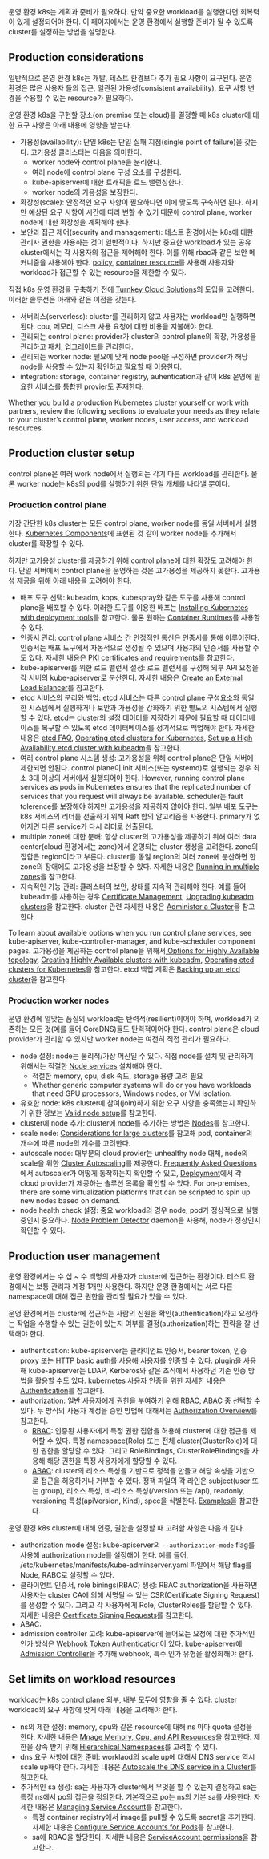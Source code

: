 운영 환경 k8s는 계획과 준비가 필요하다. 만약 중요한 workload를 실행한다면 회복력이 있게 설정되어야 한다. 이 페이지에서는 운영 환경에서 실행할 준비가 될 수 있도록 cluster를 설정하는 방법을 설명한다.

## Production considerations
일반적으로 운영 환경 k8s는 개발, 테스트 환경보다 추가 필요 사항이 요구된다. 운영 환경은 많은 사용자 들의 접근, 일관된 가용성(consistent availability), 요구 사항 변경을 수용할 수 있는 resource가 필요하다.

운영 환경 k8s을 구현할 장소(on premise 또는 cloud)를 결정할 때 k8s cluster에 대한 요구 사항은 아래 내용에 영향을 받는다.
- 가용성(availability): 단일 k8s는 단일 실패 지점(single point of failure)을 갖는다. 고가용성 클러스터는 다음을 의미한다.
    - worker node와 control plane을 분리한다.
    - 여러 node에 control plane 구성 요소를 구성한다.
    - kube-apiserver에 대한 트래픽을 로드 밸런싱한다.
    - worker node의 가용성을 보장한다.
- 확장성(scale): 안정적인 요구 사항이 필요하다면 이에 맞도록 구축하면 된다. 하지만 예상된 요구 사항이 시간에 따라 변할 수 있기 때문에 control plane, worker node에 대한 확장성을 계획해야 한다.
- 보안과 접근 제어(security and management): 테스트 환경에서는 k8s에 대한 관리자 권한을 사용하는 것이 일반적이다. 하지만 중요한 workload가 있는 공유 cluster에서는 각 사용자의 접근을 제어해야 한다. 이를 위해 rbac과 같은 보안 메커니즘을 사용해야 한다. [policy](https://kubernetes.io/docs/concepts/policy/), [container resource](https://kubernetes.io/docs/concepts/configuration/manage-resources-containers/)를 사용해 사용자와 workload가 접근할 수 있는 resource을 제한할 수 있다.

직접 k8s 운영 환경을 구축하기 전에 [Turnkey Cloud Solutions](https://kubernetes.io/docs/setup/production-environment/turnkey-solutions/)의 도입을 고려한다. 이러한 솔루션은 아래와 같은 이점을 갖는다.
- 서버리스(serverless): cluster를 관리하지 않고 사용자는 workload만 실행하면 된다. cpu, 메모리, 디스크 사용 요청에 대한 비용을 지불해야 한다.
- 관리되는 control plane: provider가 cluster의 control plane의 확장, 가용성을 관리하고 패치, 업그레이드를 관리한다.
- 관리되는 worker node: 필요에 맞게 node pool을 구성하면 provider가 해당 node를 사용할 수 있는지 확인하고 필요할 때 이용한다.
- integration: storage, container registry, auhentication과 같이 k8s 운영에 필요한 서비스를 통합한 provier도 존재한다.

Whether you build a production Kubernetes cluster yourself or work with partners, review the following sections to evaluate your needs as they relate to your cluster’s control plane, worker nodes, user access, and workload resources.

## Production cluster setup
control plane은 여러 work node에서 실행되는 각기 다른 workload를 관리한다. 물론 worker node는 k8s의 pod를 실행하기 위한 단일 개체를 나타낼 뿐이다.

### Production control plane
가장 간단한 k8s cluster는 모든 control plane, worker node를 동일 서버에서 실행한다. [Kubernetes Components](https://kubernetes.io/docs/concepts/overview/components/)에 표현된 것 같이 worker node를 추가해서 cluster를 확장할 수 있다.

하지만 고가용성 cluster를 제공하기 위해 control plane에 대한 확장도 고려해야 한다. 단일 서버에서 control plane을 운영하는 것은 고가용성을 제공하지 못한다. 고가용성 제공을 위해 아래 내용을 고려해야 한다.
- 배포 도구 선택: kubeadm, kops, kubespray와 같은 도구를 사용해 control plane을 배포할 수 있다. 이러한 도구를 이용한 배포는 [Installing Kubernetes with deployment tools](https://kubernetes.io/docs/setup/production-environment/tools/)를 참고한다. 물론 원하는 [Container Runtimes](https://kubernetes.io/docs/setup/production-environment/container-runtimes/)를 사용할 수 있다.
- 인증서 관리: control plane 서비스 간 안정적인 통신은 인증서를 통해 이루어진다. 인증서는 배포 도구에서 자동적으로 생성될 수 있으며 사용자의 인증서를 사용할 수도 있다. 자세한 내용은 [PKI certificates and requirements](https://kubernetes.io/docs/setup/best-practices/certificates/)를 참고한다.
- kube-apiserver를 위한 로드 밸런서 설정: 로드 밸런서를 구성해 외부 API 요청을 각 서버의 kube-apiserver로 분산한다. 자세한 내용은 [Create an External Load Balancer](https://kubernetes.io/docs/tasks/access-application-cluster/create-external-load-balancer/)를 참고한다.
- etcd 서비스의 분리와 백업: etcd 서비스는 다른 control plane 구성요소와 동일한 시스템에서 실행하거나 보안과 가용성을 강화하기 위한 별도의 시스템에서 실행할 수 있다. etcd는 cluster의 설정 데이터를 저장하기 때문에 필요할 때 데이터베이스를 복구할 수 있도록 etcd 데이터베이스를 정기적으로 백업해야 한다. 자세한 내용은 [etcd FAQ](https://etcd.io/docs/v3.5/faq/), [Operating etcd clusters for Kubernetes](https://kubernetes.io/docs/tasks/administer-cluster/configure-upgrade-etcd/), [Set up a High Availability etcd cluster with kubeadm](https://kubernetes.io/docs/setup/production-environment/tools/kubeadm/setup-ha-etcd-with-kubeadm/)을 참고한다.
- 여러 control plane 시스템 생성: 고가용성을 위해 control plane은 단일 서버에 제한되면 안된다. control plane이 init 서비스(또는 systemd)로 실행되는 경우 최소 3대 이상의 서버에서 실행되어야 한다. However, running control plane services as pods in Kubernetes ensures that the replicated number of services that you request will always be available. scheduler는 fault tolerence를 보장해야 하지만 고가용성을 제공하지 않아야 한다. 일부 배포 도구는 k8s 서비스의 리더를 선출하기 위해 Raft 합의 알고리즘을 사용한다. primary가 없어지면 다른 service가 다시 리더로 선출된다.
- multiple zone에 대한 분배: 항상 cluster의 고가용성을 제공하기 위해 여러 data center(cloud 환경에서는 zone)에서 운영되는 cluster 생성을 고려한다. zone의 집합은 region이라고 부른다. cluster를 동일 region의 여러 zone에 분산하면 한 zone의 장애에도 고가용성을 보장할 수 있다. 자세한 내용은 [Running in multiple zones](https://kubernetes.io/docs/setup/best-practices/multiple-zones/)을 참고한다.
- 지속적인 기능 관리: 클러스터의 보안, 상태를 지속적 관리해야 한다. 예를 들어 kubeadm를 사용하는 경우 [Certificate Management](https://kubernetes.io/docs/tasks/administer-cluster/kubeadm/kubeadm-certs/), [Upgrading kubeadm clusters](https://kubernetes.io/docs/tasks/administer-cluster/kubeadm/kubeadm-upgrade/)을 참고한다. cluster 관련 자세한 내용은 [Administer a Cluster](https://kubernetes.io/docs/tasks/administer-cluster/)을 참고한다.

To learn about available options when you run control plane services, see kube-apiserver, kube-controller-manager, and kube-scheduler component pages. 고가용성을 제공하는 control plane을 위해서[ Options for Highly Available topology](https://kubernetes.io/docs/setup/production-environment/tools/kubeadm/ha-topology/), [Creating Highly Available clusters with kubeadm](https://kubernetes.io/docs/setup/production-environment/tools/kubeadm/high-availability/), [Operating etcd clusters for Kubernetes](https://kubernetes.io/docs/tasks/administer-cluster/configure-upgrade-etcd/)을 참고한다. etcd 백업 계획은 [Backing up an etcd cluster](https://kubernetes.io/docs/tasks/administer-cluster/configure-upgrade-etcd/#backing-up-an-etcd-cluster)을 참고한다.

### Production worker nodes
운영 환경에 알맞는 품질의 workload는 탄력적(resilient)이어야 하며, workload가 의존하는 모든 것(예를 들어 CoreDNS)들도 탄력적이어야 한다. control plane은 cloud provider가 관리할 수 있지만 worker node는 여전히 직접 관리가 필요하다.
- node 설정: node는 물리적/가상 머신일 수 있다. 직접 node를 설치 및 관리하기 위해서는 적절한 [Node services](https://kubernetes.io/docs/concepts/overview/components/#node-components) 설치해야 한다.
    - 적절한 memory, cpu, disk 속도, storage 용량 고려 필요
    - Whether generic computer systems will do or you have workloads that need GPU processors, Windows nodes, or VM isolation.
- 유효한 node: k8s cluster에 참여(join)하기 위한 요구 사항을 충족했는지 확인하기 위한 정보는 [Valid node setup](https://kubernetes.io/docs/setup/best-practices/node-conformance/)를 참고한다.
- cluster에 node 추가: cluster에 node를 추가하는 방법은 [Nodes](https://kubernetes.io/docs/concepts/architecture/nodes/)를 참고한다.
- scale node: [Considerations for large clusters](https://kubernetes.io/docs/setup/best-practices/cluster-large/)를 참고해 pod, container의 개수에 따른 node의 개수를 고려한다.
- autoscale node: 대부분의 cloud provier는 unhealthy node 대체, node의 scale을 위한 [Cluster Autoscaling](https://github.com/kubernetes/autoscaler/tree/master/cluster-autoscaler#readme)를 제공한다. [Frequently Asked Questions](https://github.com/kubernetes/autoscaler/blob/master/cluster-autoscaler/FAQ.md)에서 autoscaler가 어떻게 동작하는지 확인할 수 있고, [Deployment](https://github.com/kubernetes/autoscaler/tree/master/cluster-autoscaler#deployment)에서 각 cloud provider가 제공하는 솔루션 목록을 확인할 수 있다. For on-premises, there are some virtualization platforms that can be scripted to spin up new nodes based on demand.
- node health check 설정: 중요 workload의 경우 node, pod가 정상적으로 실행 중인지 중요하다. [Node Problem Detector](https://kubernetes.io/docs/tasks/debug/debug-cluster/monitor-node-health/) daemon을 사용해, node가 정상인지 확인할 수 있다.

## Production user management
운영 환경에서는 수 십 ~ 수 백명의 사용자가 cluster에 접근하는 환경이다. 테스트 환경에서는 보통 관리자 계정 1개만 사용한다. 하지만 운영 환경에서는 서로 다른 namespace에 대해 접근 권한을 관리할 필요가 있을 수 있다.

운영 환경에서는 cluster에 접근하는 사람의 신원을 확인(authentication)하고 요청하는 작업을 수행할 수 있는 권한이 있는지 여부를 결정(authorization)하는 전략을 잘 선택해야 한다.
- authentication: kube-apiserver는 클라이언트 인증서, bearer token, 인증 proxy 또는 HTTP basic auth를 사용해 사용자를 인증할 수 있다. plugin을 사용해 kube-apiserver는 LDAP, Kerberos와 같은 조직에서 사용하던 기존 인증 방법을 활용할 수도 있다. kubernetes 사용자 인증을 위한 자세한 내용은 [Authentication](https://kubernetes.io/docs/reference/access-authn-authz/authentication/)를 참고한다.
- authorization: 일반 사용자에게 권한을 부여하기 위해 RBAC, ABAC 중 선택할 수 있다. 두 방식의 사용자 계정을 승인 방법에 대해서는 [Authorization Overview](https://kubernetes.io/docs/reference/access-authn-authz/authorization/)를 참고한다.
    - [RBAC](https://kubernetes.io/docs/reference/access-authn-authz/rbac/): 인증된 사용자에게 특정 권한 집합을 허용해 cluster에 대한 접근을 제어할 수 있다. 특정 namespace(Role) 또는 전체 cluster(ClusterRole)에 대한 권한을 할당할 수 있다. 그리고 RoleBindings, ClusterRoleBindings을 사용해 해당 권한을 특정 사용자에게 할당할 수 있다.
    - [ABAC](https://kubernetes.io/docs/reference/access-authn-authz/abac/): cluster의 리소스 특성을 기반으로 정책을 만들고 해당 속성을 기반으로 접근을 허용하거나 거부할 수 있다. 정책 파일의 각 라인은 subject(user 또는 group), 리소스 특성, 비-리소스 특성(/version 또는 /api), readonly, versioning 특성(apiVersion, Kind), spec을 식별한다. [Examples](https://kubernetes.io/docs/reference/access-authn-authz/abac/#examples)을 참고한다.

운영 환경 k8s cluster에 대해 인증, 권한을 설정할 때 고려할 사항은 다음과 같다.
- authorization mode 설정: kube-apiserver의 `--authorization-mode` flag를 사용해 authorization mode를 설정해야 한다. 예를 들어, /etc/kubernetes/manifests/kube-adminserver.yaml 파일에서 해당 flag를 Node, RABC로 설정할 수 있다.
- 클라이언트 인증서, role binings(RBAC) 생성: RBAC authorization을 사용하면 사용자는 cluster CA에 의해 서명될 수 있는 CSR(Certificate Signing Request)를 생성할 수 있다. 그리고 각 사용자에게 Role, ClusterRoles를 할당할 수 있다. 자세한 내용은 [Certificate Signing Requests](https://kubernetes.io/docs/reference/access-authn-authz/certificate-signing-requests/)를 참고한다.
- ABAC:
- admission controller 고려: kube-apiserver에 들어오는 요청에 대한 추가적인 인가 방식은 [Webhook Token Authentication](https://kubernetes.io/docs/reference/access-authn-authz/authentication/#webhook-token-authentication)이 있다. kube-apiserver에 [Admission Controller](https://kubernetes.io/docs/reference/access-authn-authz/admission-controllers/)을 추가해 webhook, 특수 인가 유형을 활성화해야 한다.

## Set limits on workload resources
workload는 k8s control plane 외부, 내부 모두에 영향을 줄 수 있다. cluster workload의 요구 사항에 맞게 아래 내용을 고려해야 한다.
- ns의 제한 설정: memory, cpu와 같은 resource에 대해 ns 마다 quota 설정을 한다. 자세한 내용은 [Mnage Memory, Cpu, and API Resources](https://kubernetes.io/docs/tasks/administer-cluster/manage-resources/)을 참고한다. 제한을 상속 받기 위해 [Hierarchical Namespaces](https://kubernetes.io/blog/2020/08/14/introducing-hierarchical-namespaces/)를 고려할 수 있다.
- dns 요구 사항에 대한 준비: worklaod의 scale up에 대해서 DNS service 역시 scale up해야 한다. 자세한 내용은 [Autoscale the DNS service in a Cluster](https://kubernetes.io/docs/tasks/administer-cluster/dns-horizontal-autoscaling/)를 참고한다.
- 추가적인 sa 생성: sa는 사용자가 cluster에서 무엇을 할 수 있는지 결정하고 sa는 특정 ns에서 po의 접근을 정의한다. 기본적으로 po는 ns의 기본 sa를 사용한다. 자세한 내용은 [Managing Service Account](https://kubernetes.io/docs/reference/access-authn-authz/service-accounts-admin/)를 참고한다.
    - 특정 container registry에서 image를 pull할 수 있도록 secret을 추가한다. 자세한 내용은 [Configure Service Accounts for Pods](https://kubernetes.io/docs/tasks/configure-pod-container/configure-service-account/)를 참고한다.
    - sa에 RBAC을 할당한다. 자세한 내용은 [ServiceAccount permissions](https://kubernetes.io/docs/reference/access-authn-authz/rbac/#service-account-permissions)을 참고한다.